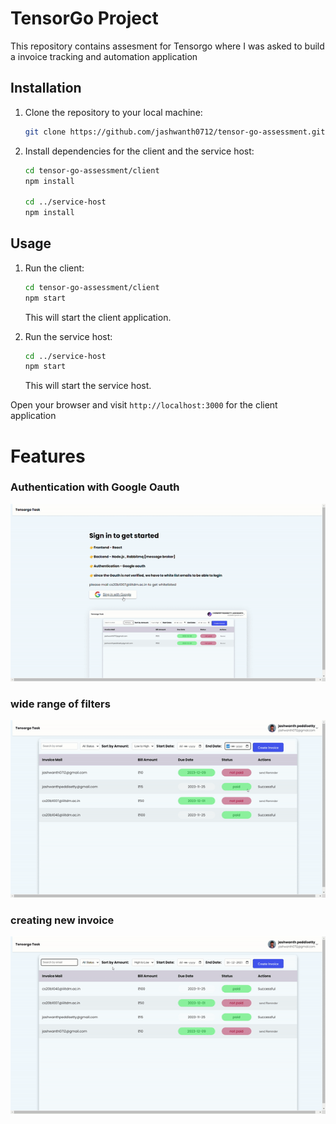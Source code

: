 # TensorGo Project

This repository contains assesment for Tensorgo where I was asked to build a invoice tracking and automation application 

## Installation

1. Clone the repository to your local machine:

    ```bash
    git clone https://github.com/jashwanth0712/tensor-go-assessment.git
    ```

2. Install dependencies for the client and the service host:

    ```bash
    cd tensor-go-assessment/client
    npm install

    cd ../service-host
    npm install
    ```

## Usage

1. Run the client:

    ```bash
    cd tensor-go-assessment/client
    npm start
    ```

   This will start the client application.

2. Run the service host:

    ```bash
    cd ../service-host
    npm start
    ```

   This will start the service host.

Open your browser and visit `http://localhost:3000` for the client application

# Features
### Authentication with Google Oauth
![](https://github.com/jashwanth0712/tensor-go-assessment/blob/main/client/public/images/oauth.gif?raw=true)
### wide range of filters
![](https://github.com/jashwanth0712/tensor-go-assessment/blob/main/client/public/images/filter.gif)
### creating new invoice
![](https://github.com/jashwanth0712/tensor-go-assessment/blob/main/client/public/images/createnew.gif)
